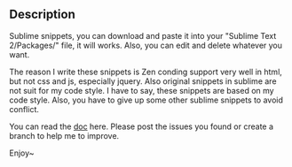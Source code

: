 ## Description

Sublime snippets, you can download and paste it into your "Sublime Text 2/Packages/" file, it will works. Also, you can edit and delete whatever you want.

The reason I write these snippets is Zen conding support very well in html, but not css and js, especially jquery. Also original snippets in sublime are not suit for my code style. I have to say, these snippets are based on my code style. Also, you have to give up some other sublime snippets to avoid conflict.

You can read the [doc](doc.md "doc") here. Please post the issues you found or create a branch to help me to improve.

Enjoy~
